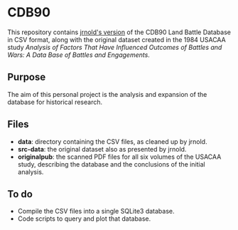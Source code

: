 # CDB90

This repository contains [jrnold's version](https://github.com/jrnold/CDB90) of the CDB90 Land Battle Database in CSV format, along with the original dataset created in the 1984 USACAA study *Analysis of Factors That Have Influenced Outcomes of Battles and Wars: A Data Base of Battles and Engagements*.

## Purpose

The aim of this personal project is the analysis and expansion of the database for historical research.

## Files

* **data**: directory containing the CSV files, as cleaned up by jrnold.
* **src-data**: the original dataset also as presented by jrnold.
* **originalpub**: the scanned PDF files for all six volumes of the USACAA study, describing the database and the conclusions of the initial analysis.

## To do

* Compile the CSV files into a single SQLite3 database.
* Code scripts to query and plot that database.